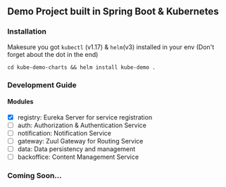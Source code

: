 ## Demo Project built in Spring Boot & Kubernetes

### Installation

Makesure you got `kubectl` (v1.17) & `helm`(v3) installed in your env (Don't forget about the dot in the end)

```shell
cd kube-demo-charts && helm install kube-demo .
```

### Development Guide

#### Modules

- [x] registry: Eureka Server for service registration
- [ ] auth: Authorization & Authentication Service
- [ ] notification: Notification Service
- [ ] gateway: Zuul Gateway for Routing Service
- [ ] data: Data persistency and management
- [ ] backoffice: Content Management Service

### Coming Soon...